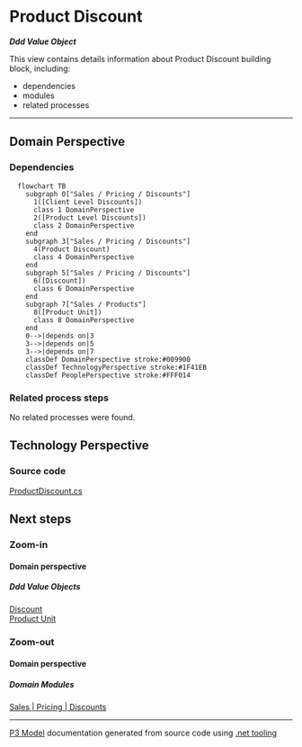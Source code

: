 ﻿
# Product Discount

***Ddd Value Object***  

This view contains details information about Product Discount building block, including:
- dependencies
- modules
- related processes  

---



## Domain Perspective


### Dependencies

```mermaid
  flowchart TB
    subgraph 0["Sales / Pricing / Discounts"]
      1([Client Level Discounts])
      class 1 DomainPerspective
      2([Product Level Discounts])
      class 2 DomainPerspective
    end
    subgraph 3["Sales / Pricing / Discounts"]
      4(Product Discount)
      class 4 DomainPerspective
    end
    subgraph 5["Sales / Pricing / Discounts"]
      6([Discount])
      class 6 DomainPerspective
    end
    subgraph 7["Sales / Products"]
      8([Product Unit])
      class 8 DomainPerspective
    end
    0-->|depends on|3
    3-->|depends on|5
    3-->|depends on|7
    classDef DomainPerspective stroke:#009900
    classDef TechnologyPerspective stroke:#1F41EB
    classDef PeoplePerspective stroke:#FFF014
```

### Related process steps

No related processes were found.  

## Technology Perspective


### Source code

[ProductDiscount.cs](../../../../../../../../Sources/Sales/Sales.DeepModel/Pricing/Discounts/ProductDiscount.cs)  

## Next steps


### Zoom-in


#### Domain perspective


##### Ddd Value Objects

[Discount](Discount.md)  
[Product Unit](../../Products/ProductUnit.md)  

### Zoom-out


#### Domain perspective


##### Domain Modules

[Sales | Pricing | Discounts](Discounts.md)  

---

[P3 Model](https://github.com/P3-model/P3-model) documentation generated from source code using [.net tooling](https://github.com/P3-model/P3-model-dotnet)